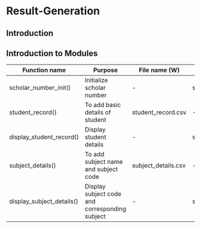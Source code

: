 # Result-Generation

## Introduction

## Introduction to Modules

| Function name | Purpose | File name (W) | File Name (R) |
|---------------|---------|---------------|---------------|
| scholar_number_init() | Initialize scholar number | - | student_record.csv | 
| student_record() |To add basic details of student | student_record.csv | - |
| display_student_record() | Display student details | - | student_record.csv|
| subject_details() | To add subject name and subject code | subject_details.csv | - |
| display_subject_details() | Display subject code and corresponding subject | - | subject_details.csv | 
